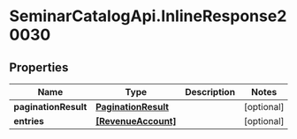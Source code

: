 # SeminarCatalogApi.InlineResponse20030

## Properties
Name | Type | Description | Notes
------------ | ------------- | ------------- | -------------
**paginationResult** | [**PaginationResult**](PaginationResult.md) |  | [optional] 
**entries** | [**[RevenueAccount]**](RevenueAccount.md) |  | [optional] 


